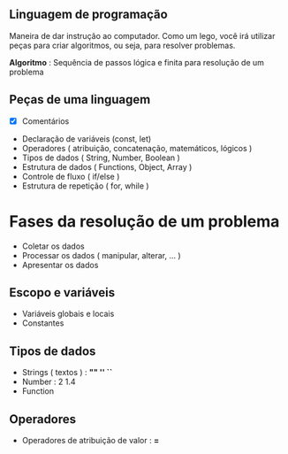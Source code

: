 ## Linguagem de programação

Maneira de dar instrução ao computador.
Como um lego, você irá utilizar peças para criar algoritmos, ou seja, para resolver problemas.

  **Algoritmo** : Sequência de passos lógica e finita para resolução de um problema

## Peças de uma linguagem

- [x] Comentários
- Declaração de variáveis (const, let)
- Operadores ( atribuição, concatenação, matemáticos, lógicos )
- Tipos de dados ( String, Number, Boolean )
- Estrutura de dados ( Functions, Object, Array )
- Controle de fluxo ( if/else )
- Estrutura de repetição ( for, while )

# Fases da resolução de um problema

- Coletar os dados
- Processar os dados ( manipular, alterar, ... )
- Apresentar os dados

## Escopo e variáveis

- Variáveis globais e locais
- Constantes

## Tipos de dados

- Strings ( textos ) : **"" '' ``**
- Number : 2 1.4
- Function

## Operadores

- Operadores de atribuição de valor : **=**
